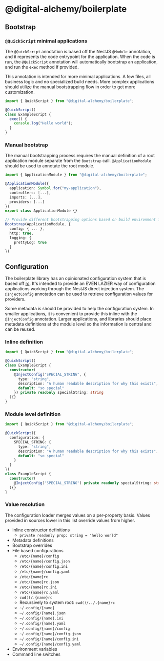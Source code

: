 # @digital-alchemy/boilerplate

## Bootstrap

### `@QuickScript` minimal applications

The `@QuickScript` annotation is based off the NestJS `@Module` annotation, and it represents the code entrypoint for the application.
When the code is run, the `@QuickScript` annotation will automatically bootstrap an application, and run the `exec` method if provided.

This annotation is intended for more minimal applications.
A few files, all business logic and no specialized build needs.
More complex applications should utilize the manual bootstrapping flow in order to get more customization.

```typescript
import { QuickScript } from "@digital-alchemy/boilerplate";

@QuickScript()
class ExampleScript {
  exec() {
    console.log("Hello world");
  }
}
```

### Manual bootstrap

The manual bootstrapping process requires the manual definition of a root application module separate from the `Bootstrap` call.
`@ApplicationModule` should be used to annotate the root module.

```typescript
import { ApplicationModule } from "@digital-alchemy/boilerplate";

@ApplicationModule({
  application: Symbol.for("my-application"),
  controllers: [...],
  imports: [...],
  providers: [...]
})
export class ApplicationModule {}

// Provide different bootstrapping options based on build environment files
Bootstrap(ApplicationModule, {
  config: { ... },
  http: true,
  logging: {
    prettyLog: true
  }
})
```
## Configuration

The boilerplate library has an opinionated configuration system that is based off [rc](https://www.npmjs.com/package/rc).
It's intended to provide an EVEN LAZIER way of configuration applications working through the NestJS direct injection system.
The `@InjectConfig` annotation can be used to retrieve configuration values for providers.

Some metadata is should be provided to help the configuration system.
In smaller applications, it is convenient to provide this inline with the `@InjectConfig` annotation.
Larger applications, and libraries should place metadata definitions at the module level so the information is central and can be reused.

### Inline definition

```typescript
import { QuickScript } from "@digital-alchemy/boilerplate";

@QuickScript()
class ExampleScript {
  constructor(
    @InjectConfig("SPECIAL_STRING", {
      type: "string",
      description: "A human readable description for why this exists",
      default: "so special"
    }) private readonly specialString: string
  ){}
}
```

### Module level definition

```typescript
import { QuickScript } from "@digital-alchemy/boilerplate";

@QuickScript({
  configuration: {
    SPECIAL_STRING: {
      type: "string",
      description: "A human readable description for why this exists",
      default: "so special"
    }
  }
})
class ExampleScript {
  constructor(
    @InjectConfig("SPECIAL_STRING") private readonly specialString: string
  ){}
}
```

### Value resolution

The configuration loader merges values on a per-property basis.
Values provided in sources lower in this list override values from higher.

- Inline constructor definitions
  - `private readonly prop: string = "hello world"`
- Metadata definitions
- Bootstrap overrides
- File based configurations
  - `/etc/{name}/config`
  - `/etc/{name}/config.json`
  - `/etc/{name}/config.ini`
  - `/etc/{name}/config.yaml`
  - `/etc/{name}rc`
  - `/etc/{name}rc.json`
  - `/etc/{name}rc.ini`
  - `/etc/{name}rc.yaml`
  - `cwd()/.{name}rc`
  - Recursively to system root: `cwd()/../.{name}rc`
  - `~/.config/{name}`
  - `~/.config/{name}.json`
  - `~/.config/{name}.ini`
  - `~/.config/{name}.yaml`
  - `~/.config/{name}/config`
  - `~/.config/{name}/config.json`
  - `~/.config/{name}/config.ini`
  - `~/.config/{name}/config.yaml`
- Environment variables
- Command line switches
